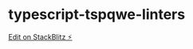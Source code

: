 # typescript-tspqwe-linters

[Edit on StackBlitz ⚡️](https://stackblitz.com/edit/typescript-tspqwe-linters)
